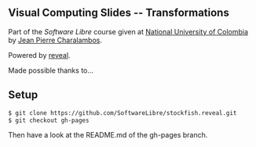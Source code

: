 ## Visual Computing Slides -- Transformations

Part of the *Software Libre* course given at [National University of Colombia](http://www.disi.unal.edu.co/) by [Jean Pierre Charalambos](http://otrolado.info).

Powered by [reveal](https://github.com/hakimel/reveal.js).

Made possible thanks to... 

<!--- a long list of students and links to their pages. To come ;) -->

## Setup

 ```sh
 $ git clone https://github.com/SoftwareLibre/stockfish.reveal.git
 $ git checkout gh-pages
 ```
 
Then have a look at the README.md of the gh-pages branch.
